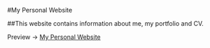 #My Personal Website

##This website contains information about me, my portfolio and CV.


Preview -> [My Personal Website](https://kristianjagoda.github.io/My_Personal_Website/)